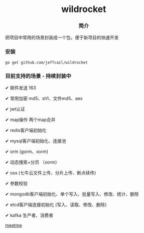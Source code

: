 # <center>wildrocket
### <center>简介
把项目中常用的场景封装成一个包，便于新项目的快速开发

### 安装
```shell
go get github.com/jeffcail/wildrocket
```

### 目前支持的场景 - 持续封装中
&#10004; 邮件发送 163

&#10004; 常用加密 md5、sh1、文件md5、aes

&#10004; jwt认证

&#10004; map操作  两个map合并

&#10004; redis客户端初始化

&#10004; mysql客户端初始化、连接池

&#10004; orm (gorm、xorm)

&#10004; 动态搜索+分页 （xorm）

&#10004; oss (七牛云文件上传、分片上传、断点续传)

&#10004; 参数校验

&#10004; mongodb客户端初始化、单个写入、批量写入、修改、统计、删除

&#10004; etcd客户端连接初始化 (写入、读取、修改、删除)

&#10004; kafka 生产者、消费者


<a href="http://meetme.caixiaoxin.cn:8900/" target="_blank">meetme</a>
